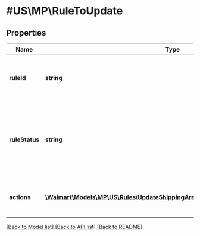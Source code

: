# #US\MP\RuleToUpdate

## Properties

Name | Type | Description | Notes
------------ | ------------- | ------------- | -------------
**ruleId** | **string** | Unique identifier of the rule created for custom rule assortment. | [optional]
**ruleStatus** | **string** | Status of the rule post the rule creation. Allowed values are Active, Inactive, Submitted. | [optional]
**actions** | [**\Walmart\Models\MP\US\Rules\UpdateShippingAreaToRuleRequestRulesActionsInner[]**](UpdateShippingAreaToRuleRequestRulesActionsInner.md) | Defines the two day state coverage areas. | [optional]


[[Back to Model list]](../) [[Back to API list]](../../Api/US/MP) [[Back to README]](../../README.md)
